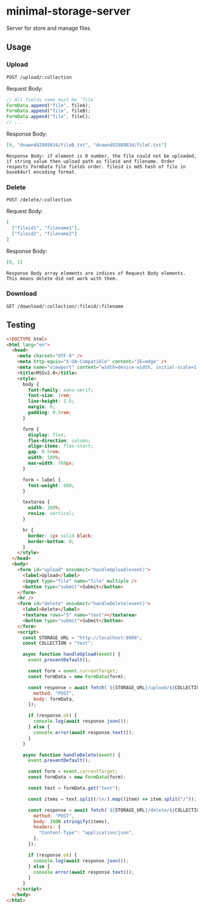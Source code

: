 # minimal-storage-server

Server for store and manage files.

## Usage

### Upload

`POST /upload/:collection`

Request Body:

```js
// All fields name must be `file`
FormData.append("file", fileA);
FormData.append("file", fileB);
FormData.append("file", fileC);
// ...
```

Response Body:

```json
[0, "dnawnd92989834/fileB.txt", "dnawnd92989834/fileC.txt"]
```

`Response Body: if element is 0 number, the file could not be uploaded, if string value then upload path as fileid and filename. Order respects FormData file fields order. fileid is md5 hash of file in base64url encoding format.`

### Delete

`POST /delete/:collection`

Request Body:

```json
[
  ["fileid1", "filename1"],
  ["fileid2", "filename2"]
]
```

Response Body:

```json
[0, 1]
```

`Response Body array elements are indices of Request Body elements. This means delete did not work with them.`

### Download

`GET /download/:collection/:fileid/:filename`

## Testing

```html
<!DOCTYPE html>
<html lang="en">
  <head>
    <meta charset="UTF-8" />
    <meta http-equiv="X-UA-Compatible" content="IE=edge" />
    <meta name="viewport" content="width=device-width, initial-scale=1.0" />
    <title>MSSv2.0</title>
    <style>
      body {
        font-family: sans-serif;
        font-size: 1rem;
        line-height: 1.5;
        margin: 0;
        padding: 0.5rem;
      }

      form {
        display: flex;
        flex-direction: column;
        align-items: flex-start;
        gap: 0.5rem;
        width: 100%;
        max-width: 768px;
      }

      form > label {
        font-weight: 600;
      }

      textarea {
        width: 100%;
        resize: vertical;
      }

      hr {
        border: 1px solid black;
        border-bottom: 0;
      }
    </style>
  </head>
  <body>
    <form id="upload" onsubmit="handleUpload(event)">
      <label>Upload</label>
      <input type="file" name="file" multiple />
      <button type="submit">Submit</button>
    </form>
    <hr />
    <form id="delete" onsubmit="handleDelete(event)">
      <label>Delete</label>
      <textarea rows="5" name="text"></textarea>
      <button type="submit">Submit</button>
    </form>
    <script>
      const STORAGE_URL = "http://localhost:8000";
      const COLLECTION = "test";

      async function handleUpload(event) {
        event.preventDefault();

        const form = event.currentTarget;
        const formData = new FormData(form);

        const response = await fetch(`${STORAGE_URL}/upload/${COLLECTION}`, {
          method: "POST",
          body: formData,
        });

        if (response.ok) {
          console.log(await response.json());
        } else {
          console.error(await response.text());
        }
      }

      async function handleDelete(event) {
        event.preventDefault();

        const form = event.currentTarget;
        const formData = new FormData(form);

        const text = formData.get("text");

        const items = text.split(/\n/).map((item) => item.split("/"));

        const response = await fetch(`${STORAGE_URL}/delete/${COLLECTION}`, {
          method: "POST",
          body: JSON.stringify(items),
          headers: {
            "Content-Type": "application/json",
          },
        });

        if (response.ok) {
          console.log(await response.json());
        } else {
          console.error(await response.text());
        }
      }
    </script>
  </body>
</html>
```
